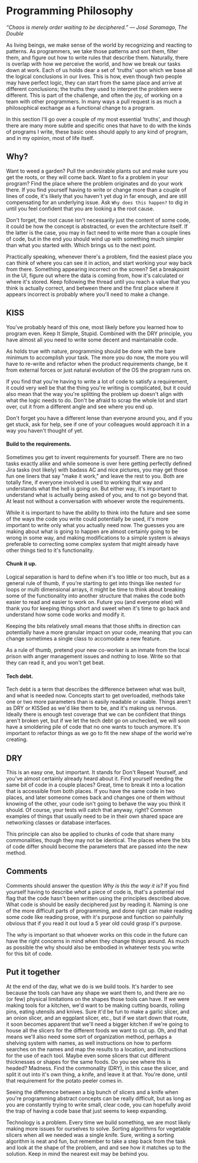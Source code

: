# Programming Philosophy

_“Chaos is merely order waiting to be deciphered.” ― José Saramago, The Double_

As living beings, we make sense of the world by recognizing and reacting to patterns. As programmers, we take those patterns and sort them, filter them, and figure out how to write rules that describe them. Naturally, there is overlap with how we perceive the world, and how we break our tasks down at work. Each of us holds dear a set of 'truths' upon which we base all the logical conclusions in our lives. This is how, even though two people may have perfect logic, they can start from the same place and arrive at different conclusions; the truths they used to interpret the problem were different. This is part of the challenge, and often the joy, of working on a team with other programmers. In many ways a pull request is as much a philosophical exchange as a functional change to a program.

In this section I'll go over a couple of my most essential 'truths', and though there are many more subtle and specific ones that have to do with the kinds of programs I write, these basic ones should apply to any kind of program, and in my opinion, most of life itself.

## Why?
Want to weed a garden? Pull the undesirable plants out and make sure you get the roots, or they will come back. Want to fix a problem in your program? Find the place where the problem originates and do your work there. If you find yourself having to write or change more than a couple of lines of code, it's likely that you haven't yet dug in far enough, and are still compensating for an underlying issue. Ask `Why does this happen?` to dig in until you feel confident that you are looking a the root cause.

Don't forget, the root cause isn't necessarily just the content of some code, it could be how the concept is abstracted, or even the architecture itself. If the latter is the case, you may in fact need to write more than a couple lines of code, but in the end you should wind up with something much simpler than what you started with. Which brings us to the next point.

Practically speaking, whenever there's a problem, find the easiest place you can think of where you can see it in action, and start working your way back from there. Something appearing incorrect on the screen? Set a breakpoint in the UI, figure out where the data is coming from, how it's calculated or where it's stored. Keep following the thread until you reach a value that you think is actually correct, and between there and the first place where it appears incorrect is probably where you'll need to make a change.

## KISS
You've probably heard of this one, most likely before you learned how to program even. Keep It Simple, Stupid. Combined with the DRY principle, you have almost all you need to write some decent and maintainable code.

As holds true with nature, programming should be done with the bare minimum to accomplish your task. The more you do now, the more you will have to re-write and refactor when the product requirements change, be it from external forces or just natural evolution of the OS the program runs on.

If you find that you're having to write a lot of code to satisfy a requirement, it could very well be that the thing you're writing is complicated, but it could also mean that the way you're splitting the problem up doesn't align with what the logic needs to do. Don't be afraid to scrap the whole lot and start over, cut it from a different angle and see where you end up.

Don't forget you have a different lense than everyone around you, and if you get stuck, ask for help, see if one of your colleagues would approach it in a way you haven't thought of yet.

#### Build to the requirements.
Sometimes you get to invent requirements for yourself. There are no two tasks exactly alike and while someone is over here getting perfectly defined Jira tasks (not likely) with badass AC and nice pictures, you may get those fun one liners that say "make it work," and leave the rest to you. Both are totally fine, if everyone involved is used to working that way and understands what the hell is going on. But either way, it's important to understand what is actually being asked of you, and to not go beyond that. At least not without a conversation with whoever wrote the requirements.

While it is important to have the ability to think into the future and see some of the ways the code you write could potentially be used, it's more important to write only what you actually need now. The guesses you are making about what is going to happen are almost certainly going to be wrong in some way, and making modifications to a simple system is always preferable to correcting some complex system that might already have other things tied to it's functionality.

#### Chunk it up.
Logical separation is hard to define when it's too little or too much, but as a general rule of thumb, if you're starting to get into things like nested `for` loops or multi dimensional arrays, it might be time to think about breaking some of the functionality into another structure that makes the code both easier to read and easier to work on. Future you (and everyone else) will thank you for keeping things short and sweet when it's time to go back and understand how some code works and modify it.

Keeping the bits relatively small means that those shifts in direction can potentially have a more granular impact on your code, meaning that you can change sometimes a single class to accomodate a new feature.

As a rule of thumb, pretend your new co-worker is an inmate from the local prison with anger management issues and nothing to lose. Write so that they can read it, and you won't get beat.

#### Tech debt.
Tech debt is a term that describes the difference between what was built, and what is needed now. Concepts start to get overloaded, methods take one or two more parameters than is easily readable or usable. Things aren't as DRY or KISSed as we'd like them to be, and it's making us nervous. Ideally there is enough test coverage that we can be confident that things aren't broken yet, but if we let the tech debt go on unchecked, we will soon have a smoldering pile of code that no one wants to touch anymore. It's important to refactor things as we go to fit the new shape of the world we're creating.

## DRY
This is an easy one, but important. It stands for Don't Repeat Yourself, and you've almost certainly already heard about it. Find yourself needing the same bit of code in a couple places? Great, time to break it into a location that is accessible from both places. If you have the same code in two places, and later someone comes back and changes one of them without knowing of the other, your code isn't going to behave the way you think it should. Of course, your tests will catch that anyway, right? Common examples of things that usually need to be in their own shared space are networking classes or database interfaces.

This principle can also be applied to chunks of code that share many commonalities, though they may not be identical. The places where the bits of code differ should become the parameters that are passed into the new method.

## Comments
Comments should answer the question _Why is this the way it is?_ If you find yourself having to describe _what_ a piece of code is, that's a potential red flag that the code hasn't been written using the principles described above. What code is should be easily deciphered just by reading it. Naming is one of the more difficult parts of programming, and done right can make reading some code like reading prose, with it's purpose and function so painfully obvious that if you read it out loud a 5 year old could grasp it's purpose.

The _why_ is important so that whoever works on this code in the future can have the right concerns in mind when they change things around. As much as possible the why should also be embodied in whatever tests you write for this bit of code.

## Put it together
At the end of the day, what we do is we build tools. It's harder to see because the tools can have any shape we want them to, and there are no (or few) physical limitations on the shapes those tools can have. If we were making tools for a kitchen, we'd want to be making cutting boards, rolling pins, eating utensils and knives. Sure it'd be fun to make a garlic slicer, and an onion slicer, and an eggplant slicer, etc., but if we start down that route, it soon becomes apparent that we'll need a bigger kitchen if we're going to house all the slicers for the different foods we want to cut up. Oh, and that means we'll also need some sort of organization method, perhaps a shelving system with names, as well instructions on how to perform searches on the names and map the results to a location, and instructions for the use of each tool. Maybe even some slicers that cut different thicknesses or shapes for the same foods. Do you see where this is headed? Madness. Find the commonality (DRY), in this case the slicer, and split it out into it's own thing, a knife, and leave it at that. You're done, until that requirement for the potato peeler comes in.

Seeing the difference between a big bunch of slicers and a knife when you're programming abstract concepts can be really difficult, but as long as you are constantly trying to write small, clear code, you can hopefully avoid the trap of having a code base that just seems to keep expanding.

Technology is a problem. Every time we build something, we are most likely making more issues for ourselves to solve. Sorting algorithms for vegetable slicers when all we needed was a single knife. Sure, writing a sorting algorithm is neat and fun, but remember to take a step back from the task and look at the shape of the problem, and and see how it matches up to the solution. Keep in mind the nearest exit may be behind you.
